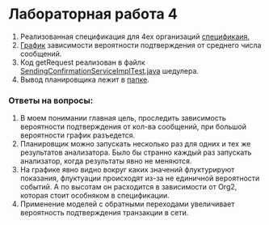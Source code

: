
# Лабораторная работа 4


1. Реализованная спецификация для 4ех организаций [спецификаия.](./prog-autom-consensus-analyzer/resources/cnf-4-orgs.yaml)
2. [График](./prog-autom-consensus-analyzer/results/cnf-4-true/graph.png) зависимости вероятности подтверждения от среднего числа
сообщений. 
3. Код getRequest реализован в файлк [SendingConfirmationServiceImplTest.java](./consensus-scheduler/src/test/java/SendingConfirmationServiceImplTest.java) шедулера.
4. Вывод планировщика лежит в [папке](./consensus-scheduler/target/test-classes).

### Ответы на вопросы:
1. В моем понимании главная цель, проследить зависимость вероятности подтверждения от кол-ва сообщений, при большой вероятности график разъедется.
2. Планировщик можно запускать несколько раз для одних и тех же результатов анализатора. Было бы странно каждый раз запускать анализатор, когда результаты явно не меняются.
3. На графике явно видно вокруг каких значений флуктурируют показания, флуктуации происходят из-за не единичной вероятности событий. А по высотам он расходится в зависимости от Org2, которая стоит особняком в спецификации. 
4. Применение моделей с обратными переходами увеличивает вероятность подтверждения транзакции в сети.
